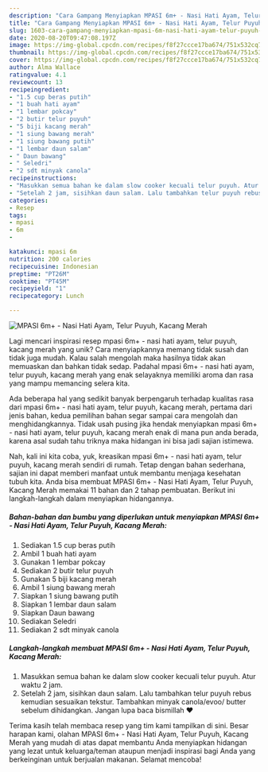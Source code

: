 ```yaml
---
description: "Cara Gampang Menyiapkan MPASI 6m+ - Nasi Hati Ayam, Telur Puyuh, Kacang Merah, Lezat Sekali"
title: "Cara Gampang Menyiapkan MPASI 6m+ - Nasi Hati Ayam, Telur Puyuh, Kacang Merah, Lezat Sekali"
slug: 1603-cara-gampang-menyiapkan-mpasi-6m-nasi-hati-ayam-telur-puyuh-kacang-merah-lezat-sekali
date: 2020-08-20T09:47:08.197Z
image: https://img-global.cpcdn.com/recipes/f8f27ccce17ba674/751x532cq70/mpasi-6m-nasi-hati-ayam-telur-puyuh-kacang-merah-foto-resep-utama.jpg
thumbnail: https://img-global.cpcdn.com/recipes/f8f27ccce17ba674/751x532cq70/mpasi-6m-nasi-hati-ayam-telur-puyuh-kacang-merah-foto-resep-utama.jpg
cover: https://img-global.cpcdn.com/recipes/f8f27ccce17ba674/751x532cq70/mpasi-6m-nasi-hati-ayam-telur-puyuh-kacang-merah-foto-resep-utama.jpg
author: Alma Wallace
ratingvalue: 4.1
reviewcount: 13
recipeingredient:
- "1.5 cup beras putih"
- "1 buah hati ayam"
- "1 lembar pokcay"
- "2 butir telur puyuh"
- "5 biji kacang merah"
- "1 siung bawang merah"
- "1 siung bawang putih"
- "1 lembar daun salam"
- " Daun bawang"
- " Seledri"
- "2 sdt minyak canola"
recipeinstructions:
- "Masukkan semua bahan ke dalam slow cooker kecuali telur puyuh. Atur waktu 2 jam."
- "Setelah 2 jam, sisihkan daun salam. Lalu tambahkan telur puyuh rebus kemudian sesuaikan tekstur. Tambahkan minyak canola/evoo/ butter sebelum dihidangkan. Jangan lupa baca bismillah ♥️"
categories:
- Resep
tags:
- mpasi
- 6m
- 

katakunci: mpasi 6m  
nutrition: 200 calories
recipecuisine: Indonesian
preptime: "PT26M"
cooktime: "PT45M"
recipeyield: "1"
recipecategory: Lunch

---
```



![MPASI 6m+ - Nasi Hati Ayam, Telur Puyuh, Kacang Merah](https://img-global.cpcdn.com/recipes/f8f27ccce17ba674/751x532cq70/mpasi-6m-nasi-hati-ayam-telur-puyuh-kacang-merah-foto-resep-utama.jpg)

Lagi mencari inspirasi resep mpasi 6m+ - nasi hati ayam, telur puyuh, kacang merah yang unik? Cara menyiapkannya memang tidak susah dan tidak juga mudah. Kalau salah mengolah maka hasilnya tidak akan memuaskan dan bahkan tidak sedap. Padahal mpasi 6m+ - nasi hati ayam, telur puyuh, kacang merah yang enak selayaknya memiliki aroma dan rasa yang mampu memancing selera kita.



Ada beberapa hal yang sedikit banyak berpengaruh terhadap kualitas rasa dari mpasi 6m+ - nasi hati ayam, telur puyuh, kacang merah, pertama dari jenis bahan, kedua pemilihan bahan segar sampai cara mengolah dan menghidangkannya. Tidak usah pusing jika hendak menyiapkan mpasi 6m+ - nasi hati ayam, telur puyuh, kacang merah enak di mana pun anda berada, karena asal sudah tahu triknya maka hidangan ini bisa jadi sajian istimewa.


Nah, kali ini kita coba, yuk, kreasikan mpasi 6m+ - nasi hati ayam, telur puyuh, kacang merah sendiri di rumah. Tetap dengan bahan sederhana, sajian ini dapat memberi manfaat untuk membantu menjaga kesehatan tubuh kita. Anda bisa membuat MPASI 6m+ - Nasi Hati Ayam, Telur Puyuh, Kacang Merah memakai 11 bahan dan 2 tahap pembuatan. Berikut ini langkah-langkah dalam menyiapkan hidangannya.

<!--inarticleads1-->

##### Bahan-bahan dan bumbu yang diperlukan untuk menyiapkan MPASI 6m+ - Nasi Hati Ayam, Telur Puyuh, Kacang Merah:

1. Sediakan 1.5 cup beras putih
1. Ambil 1 buah hati ayam
1. Gunakan 1 lembar pokcay
1. Sediakan 2 butir telur puyuh
1. Gunakan 5 biji kacang merah
1. Ambil 1 siung bawang merah
1. Siapkan 1 siung bawang putih
1. Siapkan 1 lembar daun salam
1. Siapkan  Daun bawang
1. Sediakan  Seledri
1. Sediakan 2 sdt minyak canola




<!--inarticleads2-->

##### Langkah-langkah membuat MPASI 6m+ - Nasi Hati Ayam, Telur Puyuh, Kacang Merah:

1. Masukkan semua bahan ke dalam slow cooker kecuali telur puyuh. Atur waktu 2 jam.
1. Setelah 2 jam, sisihkan daun salam. Lalu tambahkan telur puyuh rebus kemudian sesuaikan tekstur. Tambahkan minyak canola/evoo/ butter sebelum dihidangkan. Jangan lupa baca bismillah ♥️




Terima kasih telah membaca resep yang tim kami tampilkan di sini. Besar harapan kami, olahan MPASI 6m+ - Nasi Hati Ayam, Telur Puyuh, Kacang Merah yang mudah di atas dapat membantu Anda menyiapkan hidangan yang lezat untuk keluarga/teman ataupun menjadi inspirasi bagi Anda yang berkeinginan untuk berjualan makanan. Selamat mencoba!
